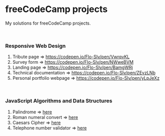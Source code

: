# freeCodeCamp projects
My solutions for freeCodeCamp projects.

<br>

### Responsive Web Design
1. Tribute page => https://codepen.io/Flo-Slv/pen/VwrqvKL
2. Survey form => https://codepen.io/Flo-Slv/pen/NWweBVM
3. Landing page => https://codepen.io/Flo-Slv/pen/BamgWRj
4. Technical documentation => https://codepen.io/Flo-Slv/pen/ZEvzLNb
5. Personal portfolio webpage => https://codepen.io/Flo-Slv/pen/yLpJeXz
<br>

### JavaScript Algorithms and Data Structures
1. Palindrome => [here](https://github.com/Flo-Slv/freeCodeCamp/blob/main/JavaScriptAlgorithmsAndDataStructures/palindrome.js)
2. Roman numeral convert => [here](https://github.com/Flo-Slv/freeCodeCamp/blob/main/JavaScriptAlgorithmsAndDataStructures/romanNumeralConverter.js)
3. Caesars Cipher => [here](https://github.com/Flo-Slv/freeCodeCamp/blob/main/JavaScriptAlgorithmsAndDataStructures/caesarsCipher.js)
4. Telephone number validator => [here](https://github.com/Flo-Slv/freeCodeCamp/blob/main/JavaScriptAlgorithmsAndDataStructures/telephoneNumberValidator.js)
